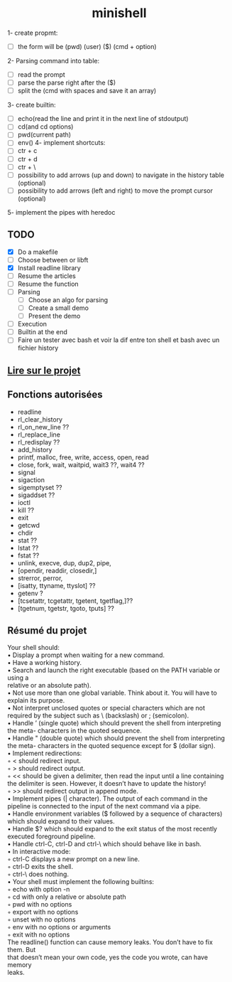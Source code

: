 <h1 align="center">minishell</h1>
1- create propmt:

- [ ] the form will be (pwd) (user) ($) (cmd + option)

2- Parsing command into table:

- [ ] read the prompt
- [ ] parse the parse right after the ($)
- [ ] split the (cmd with spaces and save it an array)

3- create builtin:

- [ ] echo(read the line and print it in the next line of stdoutput)
- [ ] cd(and cd options)
- [ ] pwd(current path)
- [ ] env() 4- implement shortcuts:
- [ ] ctr + c
- [ ] ctr + d
- [ ] ctr + \
- [ ] possibility to add arrows (up and down) to navigate in the history table (optional)
- [ ] possibility to add arrows (left and right) to move the prompt cursor (optional)

5- implement the pipes with heredoc
## TODO

- [x] Do a makefile
- [ ] Choose between or libft
- [x] Install readline library
- [ ] Resume the articles
- [ ] Resume the function
- [ ] Parsing
    - [ ] Choose an algo for parsing
    - [ ] Create a small demo
    - [ ] Present the demo
- [ ] Execution
- [ ] Builtin at the end
- [ ] Faire un tester avec bash et voir la dif entre ton shell et bash avec un fichier history   

## [Lire sur le projet](https://github.com/L-PDufour/minishell/wiki)
## Fonctions autorisées

- readline
- rl_clear_history
- rl_on_new_line ??
- rl_replace_line 
- rl_redisplay ??
- add_history
- printf, malloc, free, write, access, open, read
- close, fork, wait, waitpid, wait3 ??, wait4 ??
- signal
- sigaction
- sigemptyset ??
- sigaddset ??
- ioctl
- kill ??
- exit 
- getcwd
- chdir
- stat ??
- lstat ??
- fstat ??
- unlink, execve, dup, dup2, pipe, 
- [opendir, readdir, closedir,]
- strerror, perror, 
- [isatty, ttyname, ttyslot] ??
- getenv ?
- [tcsetattr, tcgetattr, tgetent, tgetflag,]??
- [tgetnum, tgetstr, tgoto, tputs] ??

## Résumé du projet

Your shell should:  
• Display a prompt when waiting for a new command.  
• Have a working history.  
• Search and launch the right executable (based on the PATH variable or using a  
relative or an absolute path).  
• Not use more than one global variable. Think about it. You will have to explain
its purpose.  
• Not interpret unclosed quotes or special characters which are not required by the
subject such as \ (backslash) or ; (semicolon).  
• Handle ’ (single quote) which should prevent the shell from interpreting the meta-
characters in the quoted sequence.  
• Handle " (double quote) which should prevent the shell from interpreting the meta-
characters in the quoted sequence except for $ (dollar sign).  
• Implement redirections:  
◦ < should redirect input.  
◦ > should redirect output.  
◦ << should be given a delimiter, then read the input until a line containing the
delimiter is seen. However, it doesn’t have to update the history!  
◦ >> should redirect output in append mode.  
• Implement pipes (| character). The output of each command in the pipeline is
connected to the input of the next command via a pipe.  
• Handle environment variables ($ followed by a sequence of characters) which
should expand to their values.  
• Handle $? which should expand to the exit status of the most recently executed
foreground pipeline.  
• Handle ctrl-C, ctrl-D and ctrl-\ which should behave like in bash.  
• In interactive mode:  
◦ ctrl-C displays a new prompt on a new line.  
◦ ctrl-D exits the shell.  
◦ ctrl-\ does nothing.  
• Your shell must implement the following builtins:  
◦ echo with option -n  
◦ cd with only a relative or absolute path  
◦ pwd with no options  
◦ export with no options  
◦ unset with no options  
◦ env with no options or arguments  
◦ exit with no options  
The readline() function can cause memory leaks. You don’t have to fix them. But  
that doesn’t mean your own code, yes the code you wrote, can have memory  
leaks.  
